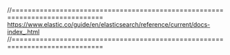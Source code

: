 //=============================================================================
https://www.elastic.co/guide/en/elasticsearch/reference/current/docs-index_.html
//=============================================================================
